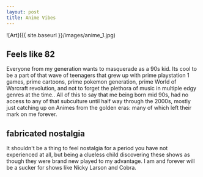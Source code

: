 ```yaml
---
layout: post
title: Anime Vibes
---
```


![Art]({{ site.baseurl }}/images/anime_1.jpg)

## Feels like 82

Everyone from my generation wants to masquerade as a 90s kid. Its cool to be a part of that wave of teenagers that grew up with prime playstation 1 games, prime cartoons, prime pokemon generation, prime World of Warcraft revolution, and not to forget the plethora of music in multiple edgy genres at the time.. All of this to say that me being born mid 90s, had no access to any of that subculture until half way through the 2000s, mostly just catching up on Animes from the golden eras: many of which left their mark on me forever.

## fabricated nostalgia

It shouldn't be a thing to feel nostalgia for a period you have not experienced at all, but being a clueless child discovering these shows as though they were brand new played to my advantage. I am and forever will be a sucker for shows like Nicky Larson and Cobra. 
